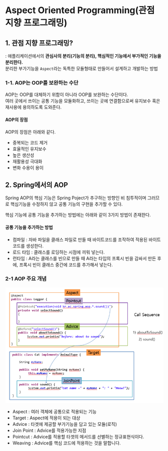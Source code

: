 # Aspect Oriented Programming(관점 지향 프로그래밍)
## 1. 관점 지향 프로그래밍?
: 애플리케이션에서의 **관심사의 분리(기능의 분리), 핵심적인 기능에서 부가적인 기능을 분리한다.**  
분리한 부가기능을 `Aspect`라는 독특한 모듈형태로 만들어서 설계하고 개발하는 방법

### 1-1. AOP는 OOP를 보완하는 수단
AOP는 OOP를 대체하기 위함이 아니라 OOP를 보완하는 수단이다.  
여러 곳에서 쓰이는 공통 기능을 모듈화하고, 쓰이는 곳에 연결함으로써 유지보수 혹은 재사용에 용의하도록 도와준다.

#### AOP의 장점
AOP의 장점은 아래와 같다.
- 중복되는 코드 제거
- 효율적인 유지보수
- 높은 생산성
- 재활용성 극대화
- 변화 수용이 용이


## 2. Spring에서의 AOP
Spring AOP의 핵심 기능은 Spring Poject가 추구하는 방향인 비 침투적이며 그러므로 핵심기능을 수정하지 않고 공통 기능의 구현을 추가할 수 있다.

핵심 기능에 공통 기능을 추가하는 방법에는 아래와 같이 3가지 방법이 존재한다.
#### 공통 기능을 추가하는 방법
- 컴파일 : 자바 파일을 클래스 파일로 만들 때 바이트코드를 조작하여 적용된 바이트코드를 생성한다.
- 로드 타임 : 클래스를 로딩하는 시점에 끼워 넣는다.
- 런타임 : A라는 클래스를 빈으로 만들 때 A라는 타입의 프록시 빈을 감싸서 만든 후에, 프록시 빈이 클래스 중간에 코드를 추가해서 넣는다.


### 2-1 AOP 주요 개념
<img src="img/aop-ex.png">

- Aspect : 여러 객체에 공통으로 적용되는 기능
- Target : Aspect에 적용이 되는 대상
- Advice : 타겟에 제공할 부가기능을 담고 있는 모듈(로직)
- Join Point : Advice를 적용가능한 지점 
- Pointcut : Advice를 적용할 타겟의 메서드를 선별하는 정규표현식이다.
- Weaving : Advice를 핵심 코드에 적용하는 것을 말합니다.